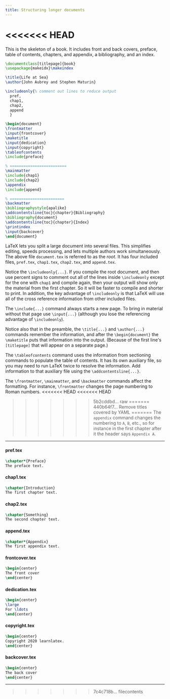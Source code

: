 ```yaml
---
title: Structuring longer documents
---
```

<<<<<<< HEAD
=======

<script>
preincludes = {
 "pre0": {
    "pre1": "pref.tex",
    "pre2": "chap1.tex",
    "pre3": "chap2.tex",
    "pre4": "append.tex",
    "pre5": "frontcover.tex",
    "pre6": "dedication.tex",
    "pre7": "copyright.tex",
    "pre8": "backcover.tex",
   }
}
</script>

This is the skeleton of a book.
It includes front and back covers, preface, table of contents,
chapters, and appendix, a bibliography, and an index.

<!-- pre0 {% raw %} -->
```latex
\documentclass[titlepage]{book}
\usepackage{makeidx}\makeindex

\title{Life at Sea}
\author{John Aubrey and Stephen Maturin}

\includeonly{% comment out lines to reduce output
  pref,
  chap1,
  chap2,
  append
  }

\begin{document}
\frontmatter
\input{frontcover}
\maketitle
\input{dedication}
\input{copyright}
\tableofcontents
\include{preface}

% =========================
\mainmatter
\include{chap1}
\include{chap2}
\appendix
\include{append}

% ========================
\backmatter
\bibliographystyle{apalike}
\addcontentsline{toc}{chapter}{Bibliography}
\bibliography{document}
\addcontentsline{toc}{chapter}{Index}
\printindex
\input{backcover}
\end{document}
```
<!-- {% endraw %} -->


LaTeX lets you split a large document into several files.
This simplifies editing, speeds processing, and lets multiple authors work
simultaneously.
The above file `document.tex` is referred to as the *root*.
It has four included files, `pref.tex`, `chap1.tex`, `chap2.tex`,
and `append.tex`.

Notice the `\includeonly{...}`.
If you compile the root document, and then use percent signs to
comment out all of the lines inside `\includeonly`
except for the one with `chap1` and compile again,
then your output will show only the material from the first chapter.
So it will be faster to compile and shorter to print.
In addition, the key advantage of `\includeonly` is that LaTeX will
use all of the cross reference information from other
included files.

The `\include{...}` command always starts a new page.
To bring in material without that page use `\input{...}`
(although you lose the referencing advantage of `\includeonly`).

Notice also that
in the preamble, the `\title{...}` and `\author{...}` commands remember the
information, and after the `\begin{document}` the `\maketitle`
puts that information into the output.
(Because of the first line's `[titlepage]` that will appear on a
separate page.)

The `\tableofcontents` command uses the information from
sectioning commands to populate the table of contents.
It has its own auxiliary file, so you may need to run
LaTeX twice to resolve the information.
Add information to that auxiliary file using the
`\addcontentsline{...}`.

The `\frontmatter`, `\mainmatter`, and `\backmatter` commands
affect the formatting.
For instance, `\frontmatter` changes the page numbering to
Roman numbers.
<<<<<<< HEAD
<<<<<<< HEAD



>>>>>>> 5b2cddbd... raw
=======
>>>>>>> 440b64f7... Remove titles covered by YAML
=======
The `appendix` command changes the numbering to `A`, `B`, etc.,
so for instance in the first chapter after it the header says `Appendix A`. 



----

#### pref.tex
<!-- pre1 {% raw %} -->
```latex
\chapter*{Preface}
The preface text.
```
<!-- {% endraw %} -->

#### chap1.tex
<!-- pre2 {% raw %} -->
```latex
\chapter{Introduction}
The first chapter text.
```
<!-- {% endraw %} -->

#### chap2.tex
<!-- pre3 {% raw %} -->
```latex
\chapter{Something}
The second chapter text.
```
<!-- {% endraw %} -->

####  append.tex
<!-- pre4 {% raw %} -->
```latex
\chapter*{Appendix}
The first appendix text.
```
<!-- {% endraw %} -->

#### frontcover.tex
<!-- pre5 {% raw %} -->
```latex
\begin{center}
The front cover
\end{center}
```
<!-- {% endraw %} -->

#### dedication.tex
<!-- pre6 {% raw %} -->
```latex
\begin{center}
\large
For \ldots
\end{center}
```
<!-- {% endraw %} -->

#### copyright.tex
<!-- pre7 {% raw %} -->
```latex
\begin{center}
Copyright 2020 learnlatex.
\end{center}
```
<!-- {% endraw %} -->

#### backcover.tex
<!-- pre8 {% raw %} -->
```latex
\begin{center}
The back cover
\end{center}
```
<!-- {% endraw %} -->

----

>>>>>>> 7c4c718b... filecontents
